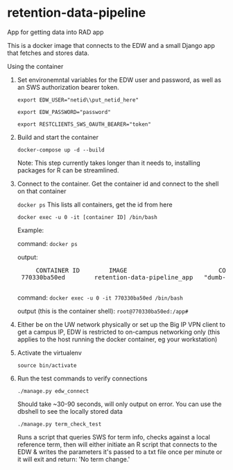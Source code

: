 # retention-data-pipeline
App for getting data into RAD app

This is a docker image that connects to the EDW and a small Django app that fetches and stores data.


Using the container
1. Set environemntal variables for the EDW user and password, as well as an SWS authorization bearer token.

    `export EDW_USER="netid\\put_netid_here"`

    `export EDW_PASSWORD="password"`

    `export RESTCLIENTS_SWS_OAUTH_BEARER="token"`

2. Build and start the container

    `docker-compose up -d --build`

    Note: This step currently takes longer than it needs to, installing packages for R can be streamlined.


3. Connect to the container.
    Get the container id and connect to the shell on that container

    `docker ps`     This lists all containers, get the id from here

    `docker exec -u 0 -it [container ID] /bin/bash`

    Example:

    command:
    `docker ps`

    output:
    <pre>
        CONTAINER ID        IMAGE                         COMMAND                  CREATED             STATUS              PORTS                    NAMES
    770330ba50ed        retention-data-pipeline_app   "dumb-init --rewrite…"   6 minutes ago       Up 6 minutes        0.0.0.0:8000->8000/tcp   app
    </pre>

    command:
    `docker exec -u 0 -it 770330ba50ed /bin/bash`

    output (this is the container shell):
    `root@770330ba50ed:/app#`


4. Either be on the UW network physically or set up the Big IP VPN client to get a campus IP, EDW is restricted to on-campus networking only (this applies to the host running the docker container, eg your workstation)

5. Activate the virtualenv

    `source bin/activate`

6. Run the test commands to verify connections

    `./manage.py edw_connect`

    Should take ~30-90 seconds, will only output on error.  You can use the dbshell to see the locally stored data

    `./manage.py term_check_test`

    Runs a script that queries SWS for term info, checks against a local reference term, then will either initiate an R script that connects to the EDW & writes the parameters it's passed to a txt file once per minute or it will exit and return: 'No term change.'